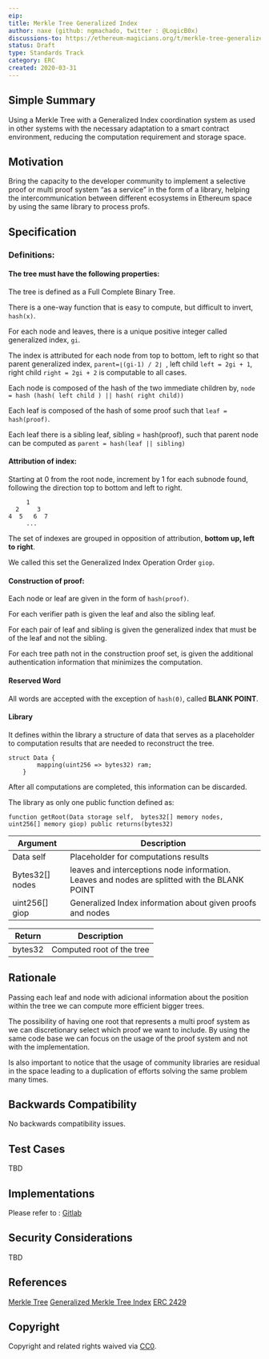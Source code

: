 ```yaml
---
eip:
title: Merkle Tree Generalized Index
author: naxe (github: ngmachado, twitter : @LogicB0x)
discussions-to: https://ethereum-magicians.org/t/merkle-tree-generalized-index/4162/
status: Draft
type: Standards Track
category: ERC
created: 2020-03-31
---
```


## Simple Summary

Using a Merkle Tree with a Generalized Index coordination system as used in other systems with the necessary adaptation to a smart contract environment, reducing the computation requirement and storage space.

## Motivation

Bring the capacity to the developer community to implement a selective proof or multi proof system “as a service” in the form of a library, helping the intercommunication between different ecosystems in Ethereum space by using the same library to process profs.

## Specification

### Definitions:

#### The tree must have the following properties:

The tree is defined as a Full Complete Binary Tree.

There is a one-way function that is easy to compute, but difficult to invert, ```hash(x)```.

For each node and leaves, there is a unique positive integer called generalized index, ```gi```.

The index is attributed for each node from top to bottom, left to right so that parent generalized index, ```parent=⌊(gi-1) / 2⌋ ```, left child ```left = 2gi + 1```,  right child ```right = 2gi + 2``` is computable to all cases.

Each node is composed of the hash of the two immediate children by, ```node = hash (hash( left child ) || hash( right child))```

Each leaf is composed of the hash of some proof such that  ```leaf = hash(proof)```.

Each leaf there is a sibling leaf, sibling = hash(proof), such that parent node can be computed as ```parent = hash(leaf || sibling)```

#### Attribution of index:

Starting at 0 from the root node, increment by 1 for each subnode found, following the direction top to bottom and left to right.
```
     1   
  2     3
4  5   6  7
     ...
```

The set of indexes are grouped in opposition of attribution, **bottom up, left to right**.

We called this set the Generalized Index Operation Order ```giop```.

#### Construction of proof:

Each node or leaf are given in the form of ```hash(proof)```.

For each verifier path is given the leaf and also the sibling leaf.

For each pair of leaf and sibling is given the generalized index that must be of the leaf and not the sibling.

For each tree path not in the construction proof set, is given the additional authentication information that minimizes the computation.

#### Reserved Word

All words are accepted with the exception of ```hash(0)```, called **BLANK POINT**.


#### Library

It defines within the library a structure of data that serves as a placeholder to computation results that are needed to reconstruct the tree.
```solidity
struct Data {
        mapping(uint256 => bytes32) ram;
    }
```

After all computations are completed, this information can be discarded.


The library as only one public function defined as:
``` solidity
function getRoot(Data storage self,  bytes32[] memory nodes,  uint256[] memory giop) public returns(bytes32)
```
| Argument  |  Description  |
| ----------| ------------------- |
| Data self |  Placeholder for computations results |
| Bytes32[] nodes | leaves and interceptions node information. Leaves and nodes are splitted with the BLANK POINT|
| uint256[] giop | Generalized Index information about given proofs and nodes |


| Return | Description |
| -------|-------------|
| bytes32 | Computed root of the tree |


## Rationale
Passing each leaf and node with adicional information about the position within the tree we can compute more efficient bigger trees.

The possibility of having one root that represents a multi proof system as we can discretionary select which proof we want to include. By using the same code base we can focus on the usage of the proof system and not with the implementation.

Is also important to notice that the usage of community libraries are residual in the space leading to a duplication of efforts solving the same problem many times.

## Backwards Compatibility

No backwards compatibility issues.

## Test Cases

TBD

## Implementations

Please refer to : [Gitlab](https://gitlab.com/ngmachado/MerkleTreeMultiProofs)

## Security Considerations

TBD

## References

[Merkle Tree](http://people.eecs.berkeley.edu/~raluca/cs261-f15/readings/merkle.pdf)
[Generalized Merkle Tree Index](https://github.com/ethereum/eth2.0-specs/blob/2787fea5feb8d5977ebee7c578c5d835cff6dc21/specs/light_client/merkle_proofs.md#generalized-merkle-tree-index)
[ERC 2429](https://gitlab.com/status-im/docs/EIPs/blob/secret-multisig-recovery/EIPS/eip-2429.md)


## Copyright
Copyright and related rights waived via [CC0](https://creativecommons.org/publicdomain/zero/1.0/).
